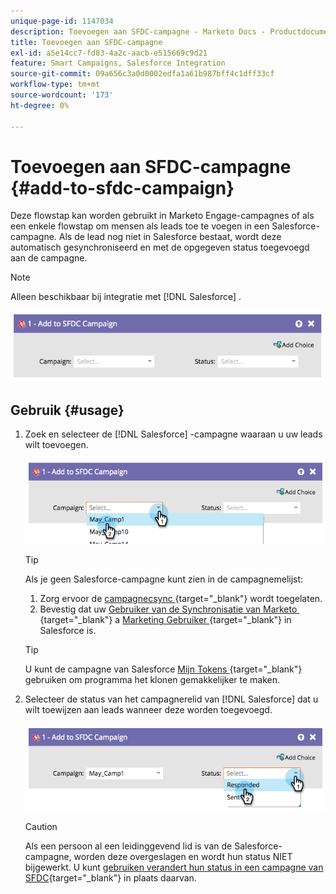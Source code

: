 ```yaml
---
unique-page-id: 1147034
description: Toevoegen aan SFDC-campagne - Marketo Docs - Productdocumentatie
title: Toevoegen aan SFDC-campagne
exl-id: a5e14cc7-fd83-4a2c-aacb-e515669c9d21
feature: Smart Campaigns, Salesforce Integration
source-git-commit: 09a656c3a0d0002edfa1a61b987bff4c1dff33cf
workflow-type: tm+mt
source-wordcount: '173'
ht-degree: 0%

---
```


# Toevoegen aan SFDC-campagne {#add-to-sfdc-campaign}

Deze flowstap kan worden gebruikt in Marketo Engage-campagnes of als een enkele flowstap om mensen als leads toe te voegen in een Salesforce-campagne. Als de lead nog niet in Salesforce bestaat, wordt deze automatisch gesynchroniseerd en met de opgegeven status toegevoegd aan de campagne.

>[!NOTE]
>
>Alleen beschikbaar bij integratie met [!DNL Salesforce] .

![](assets/add-to-sfdc-campaign-1.png)

## Gebruik {#usage}

1. Zoek en selecteer de [!DNL Salesforce] -campagne waaraan u uw leads wilt toevoegen.

   ![](assets/add-to-sfdc-campaign-2.png)

   >[!TIP]
   >
   >Als je geen Salesforce-campagne kunt zien in de campagnemelijst:
   >
   > 1. Zorg ervoor de [&#x200B; campagnecsync &#x200B;](/help/marketo/product-docs/crm-sync/salesforce-sync/setup/optional-steps/enable-disable-campaign-sync.md){target="_blank"} wordt toegelaten.
   > 1. Bevestig dat uw [&#x200B; Gebruiker van de Synchronisatie van Marketo &#x200B;](/help/marketo/product-docs/crm-sync/salesforce-sync/setup/enterprise-unlimited-edition/step-2-of-3-create-a-salesforce-user-for-marketo-enterprise-unlimited.md){target="_blank"} a [&#x200B; Marketing Gebruiker &#x200B;](/help/marketo/product-docs/crm-sync/salesforce-sync/setup/optional-steps/enable-disable-campaign-sync/make-marketo-sync-user-a-marketing-user.md){target="_blank"} in Salesforce is.

   >[!TIP]
   >
   >U kunt de campagne van Salesforce [&#x200B; Mijn Tokens &#x200B;](/help/marketo/product-docs/core-marketo-concepts/programs/tokens/managing-my-tokens.md){target="_blank"} gebruiken om programma het klonen gemakkelijker te maken.

1. Selecteer de status van het campagnerelid van [!DNL Salesforce] dat u wilt toewijzen aan leads wanneer deze worden toegevoegd.

   ![](assets/add-to-sfdc-campaign-3.png)

   >[!CAUTION]
   >
   >Als een persoon al een leidinggevend lid is van de Salesforce-campagne, worden deze overgeslagen en wordt hun status NIET bijgewerkt. U kunt [&#x200B; gebruiken verandert hun status in een campagne van SFDC &#x200B;](/help/marketo/product-docs/core-marketo-concepts/smart-campaigns/salesforce-flow-actions/change-status-in-sfdc-campaign.md){target="_blank"} in plaats daarvan.
